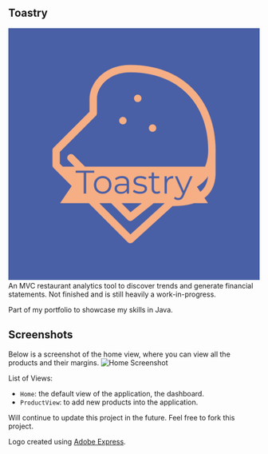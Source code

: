 ## Toastry

![Logo](main/resources/media/logos/Toastry-logos.jpeg?raw=true)
An MVC restaurant analytics tool to discover trends and generate financial statements. Not finished and is still heavily a work-in-progress.

Part of my portfolio to showcase my skills in Java.

## Screenshots

Below is a screenshot of the home view, where you can view all the products and their margins.
![Home Screenshot](main/resources/media/images/home_preview.png?raw=true)

List of Views:
- `Home`: the default view of the application, the dashboard.
- `ProductView`: to add new products into the application.

Will continue to update this project in the future. Feel free to fork this project.

Logo created using [Adobe Express](https://www.adobe.com/express/create/logo).